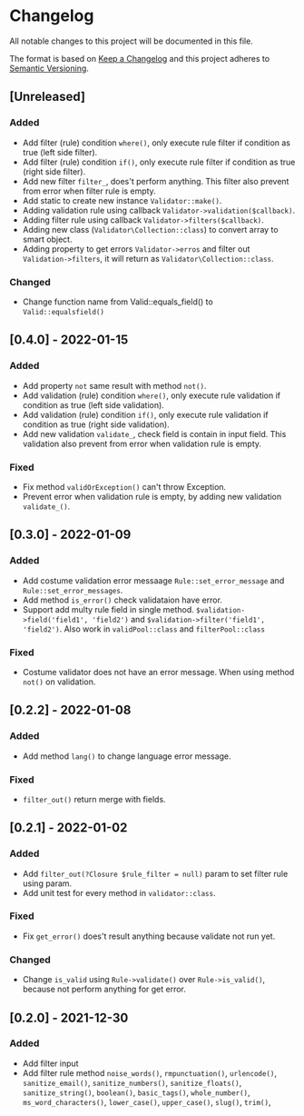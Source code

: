 # Changelog
All notable changes to this project will be documented in this file.

The format is based on [Keep a Changelog](http://keepachangelog.com/)
and this project adheres to [Semantic Versioning](http://semver.org/).

## [Unreleased]
### Added
- Add filter (rule) condition `where()`, only execute rule filter if condition as true (left side filter).
- Add filter (rule) condition `if()`, only execute rule filter if condition as true (right side filter).
- Add new filter `filter_`, does't perform anything. This filter also prevent from error when filter rule is empty.
- Add static to create new instance `Validator::make()`.
- Adding validation rule using callback `Validator->validation($callback)`.
- Adding filter rule using callback `Validator->filters($callback)`.
- Adding new class (`Validator\Collection::class`) to convert array to smart object.
- Adding property to get errors  `Validator->erros` and filter out `Validation->filters`, it will return as `Validator\Collection::class`.

### Changed
- Change function name from Valid::equals_field() to `Valid::equalsfield()`

## [0.4.0] - 2022-01-15
### Added
- Add property `not` same result with method `not()`.
- Add validation (rule) condition `where()`, only execute rule validation if condition as true (left side validation).
- Add validation (rule) condition `if()`, only execute rule validation if condition as true (right side validation).
- Add new validation `validate_`, check field is contain in input field. This validation also prevent from error when validation rule is empty.

### Fixed
- Fix method `validOrException()` can't throw Exception.
- Prevent error when validation rule is empty, by adding new validation `validate_()`.

## [0.3.0] - 2022-01-09
### Added
- Add costume validation error messaage `Rule::set_error_message` and `Rule::set_error_messages`.
- Add method `is_error()` check validataion have error.
- Support add multy rule field in single method. `$validation->field('field1', 'field2')` and `$validation->filter('field1', 'field2')`. Also work in `validPool::class` and `filterPool::class`

### Fixed
- Costume validator does not have an error message. When using method `not()` on validation.

## [0.2.2] - 2022-01-08
### Added
- Add method `lang()` to change language error message.

### Fixed
- `filter_out()` return merge with fields.

## [0.2.1] - 2022-01-02
### Added
- Add `filter_out(?Closure $rule_filter = null)` param to set filter rule using param.
- Add unit test for every method in `validator::class`.

### Fixed
- Fix `get_error()` does't result anything because validate not run yet.

### Changed
- Change `is_valid` using `Rule->validate()` over `Rule->is_valid()`, because not perform anything for get error.

## [0.2.0] - 2021-12-30
### Added
- Add filter input
- Add filter rule method `noise_words()`, `rmpunctuation()`, `urlencode()`, `sanitize_email()`, `sanitize_numbers()`, `sanitize_floats()`, `sanitize_string()`, `boolean()`, `basic_tags()`, `whole_number()`, `ms_word_characters()`, `lower_case()`, `upper_case()`, `slug()`, `trim()`, 
